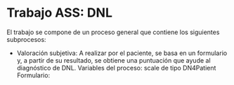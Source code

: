 Trabajo ASS: DNL
=======================

El trabajo se compone de un proceso general que contiene los siguientes subprocesos:

- Valoración subjetiva: A realizar por el paciente, se basa en un formulario y, a partir de su resultado, se obtiene una puntuación que ayude al diagnóstico de DNL.
      Variables del proceso: scale de tipo DN4Patient
      Formulario: 
